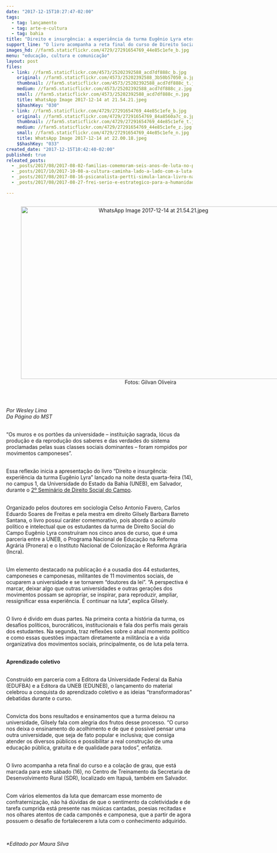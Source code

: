 ```yaml
---
date: "2017-12-15T10:27:47-02:00"
tags:
  - tag: lançamento
  - tag: arte-e-cultura
  - tag: bahia
title: "Direito e insurgência: a experiência da turma Eugênio Lyra eternizada em um livro\n"
support_line: "O livro acompanha a reta final do curso de Direito Social do Campo e a colação de grau, que está marcada para este sábado (16), no Centro de Treinamento da Secretaria de Desenvolvimento Rural (SDR), em Salvador.\n\n"
images_hd: //farm5.staticflickr.com/4729/27291654769_44e85c1efe_b.jpg
menu: "educação, cultura e comunicação"
layout: post
files:
  - link: //farm5.staticflickr.com/4573/25202392588_acd7df888c_b.jpg
    original: //farm5.staticflickr.com/4573/25202392588_3b50b57050_o.jpg
    thumbnail: //farm5.staticflickr.com/4573/25202392588_acd7df888c_t.jpg
    medium: //farm5.staticflickr.com/4573/25202392588_acd7df888c_z.jpg
    small: //farm5.staticflickr.com/4573/25202392588_acd7df888c_n.jpg
    title: WhatsApp Image 2017-12-14 at 21.54.21.jpeg
    $$hashKey: "030"
  - link: //farm5.staticflickr.com/4729/27291654769_44e85c1efe_b.jpg
    original: //farm5.staticflickr.com/4729/27291654769_84a8560a7c_o.jpg
    thumbnail: //farm5.staticflickr.com/4729/27291654769_44e85c1efe_t.jpg
    medium: //farm5.staticflickr.com/4729/27291654769_44e85c1efe_z.jpg
    small: //farm5.staticflickr.com/4729/27291654769_44e85c1efe_n.jpg
    title: WhatsApp Image 2017-12-14 at 22.00.18.jpeg
    $$hashKey: "033"
created_date: "2017-12-15T10:42:40-02:00"
published: true
releated_posts:
  - _posts/2017/08/2017-08-02-familias-comemoram-seis-anos-de-luta-no-pre-assentamento-irma-dorothy.md
  - _posts/2017/10/2017-10-08-a-cultura-caminha-lado-a-lado-com-a-luta-pela-terra.md
  - _posts/2017/08/2017-08-16-psicanalista-pertti-simula-lanca-livro-na-feira-do-livro-de-nova-santa-rita.md
  - _posts/2017/08/2017-08-27-frei-serio-e-estrategico-para-a-humanidade-o-campesinato-continuar-vivo.md

---
```

<div style="text-align:center">
<figure class="image" style="display:inline-block"><img alt="WhatsApp Image 2017-12-14 at 21.54.21.jpeg" height="466" src="//farm5.staticflickr.com/4573/25202392588_acd7df888c_b.jpg" width="700" />
<figcaption>Fotos: Gilvan Oliveira<br />
</figcaption>
</figure>
</div>

<p>&nbsp;</p>

<p><em>Por Wesley Lima<br />
Da P&aacute;gina do MST</em></p>

<p><br />
&ldquo;Os muros e os port&otilde;es da universidade &ndash; institui&ccedil;&atilde;o sagrada, l&oacute;cus da produ&ccedil;&atilde;o e da reprodu&ccedil;&atilde;o dos saberes e das verdades do sistema proclamadas pelas suas classes sociais dominantes &ndash; foram rompidos por movimentos camponeses&rdquo;.</p>

<p><br />
Essa reflex&atilde;o inicia a apresenta&ccedil;&atilde;o do livro &ldquo;Direito e insurg&ecirc;ncia: experi&ecirc;ncia da turma Eug&ecirc;nio Lyra&rdquo; lan&ccedil;ado na noite desta quarta-feira (14), no campus 1, da Universidade do Estado da Bahia (UNEB), em Salvador, durante o <a href="http://www.mst.org.br/2017/12/12/comeca-nesta-quarta-feira-13-o-2o-seminario-de-direito-social-no-campo-da-turma-eugenio-lyra.html">2&ordm; Semin&aacute;rio de Direito Social do Campo</a>.</p>

<p><br />
Organizado pelos doutores em sociologia Celso Antonio Favero, Carlos Eduardo Soares de Freitas e pela mestra em direito Gilsely Barbara Barreto Santana, o livro possu&iacute; car&aacute;ter comemorativo, pois aborda o ac&uacute;mulo pol&iacute;tico e intelectual que os estudantes da turma de Direito Social do Campo Eug&ecirc;nio Lyra constru&iacute;ram nos cinco anos de curso, que &eacute; uma parceria entre a UNEB, o Programa Nacional de Educa&ccedil;&atilde;o na Reforma Agr&aacute;ria (Pronera) e o Instituto Nacional de Coloniza&ccedil;&atilde;o e Reforma Agr&aacute;ria (Incra).</p>

<p><br />
Um elemento destacado na publica&ccedil;&atilde;o &eacute; a ousadia dos 44 estudantes, camponeses e camponesas, militantes de 11 movimentos sociais, de ocuparem a universidade e se tornarem &ldquo;doutores da lei&rdquo;. &ldquo;A perspectiva &eacute; marcar, deixar algo que outras universidades e outras gera&ccedil;&otilde;es dos movimentos possam se apropriar, se inspirar, para reproduzir, ampliar, ressignificar essa experi&ecirc;ncia. &Eacute; continuar na luta&rdquo;, explica Gilsely.</p>

<p><br />
O livro &eacute; divido em duas partes. Na primeira conta a hist&oacute;ria da turma, os desafios pol&iacute;ticos, burocr&aacute;ticos, institucionais e fala dos perfis mais gerais dos estudantes. Na segunda, traz reflex&otilde;es sobre o atual momento pol&iacute;tico e como essas quest&otilde;es impactam diretamente a milit&acirc;ncia e a vida organizativa dos movimentos sociais, principalmente, os de luta pela terra.</p>

<p><br />
<strong>Aprendizado coletivo</strong></p>

<p><br />
Constru&iacute;do em parceria com a Editora da Universidade Federal da Bahia (EDUFBA) e a Editora da UNEB (EDUNEB), o lan&ccedil;amento do material celebrou a conquista do aprendizado coletivo e as ideias &ldquo;transformadoras&rdquo; debatidas durante o curso.</p>

<p><br />
Convicta dos bons resultados e ensinamentos que a turma deixou na universidade, Gilsely fala com alegria dos frutos desse processo. &ldquo;O curso nos deixa o ensinamento do acolhimento e de que &eacute; poss&iacute;vel pensar uma outra universidade, que seja de fato popular e inclusiva; que consiga atender os diversos p&uacute;blicos e possibilitar a real constru&ccedil;&atilde;o de uma educa&ccedil;&atilde;o p&uacute;blica, gratuita e de qualidade para todos&rdquo;, enfatiza.</p>

<p><br />
O livro acompanha a reta final do curso e a cola&ccedil;&atilde;o de grau, que est&aacute; marcada para este s&aacute;bado (16), no Centro de Treinamento da Secretaria de Desenvolvimento Rural (SDR), localizado em Itapu&atilde;, tamb&eacute;m em Salvador.</p>

<p><br />
Com v&aacute;rios elementos da luta que demarcam esse momento de confraterniza&ccedil;&atilde;o, n&atilde;o h&aacute; d&uacute;vidas de que o sentimento da coletividade e de tarefa cumprida est&aacute; presente nas m&uacute;sicas cantadas, poesias recitadas e nos olhares atentos de cada campon&ecirc;s e camponesa, que a partir de agora possuem o desafio de fortalecerem a luta com o conhecimento adquirido.</p>

<p>&nbsp;</p>

<p><em>*Editado por Maura Silva&nbsp;</em></p>

<div>&nbsp;</div>
